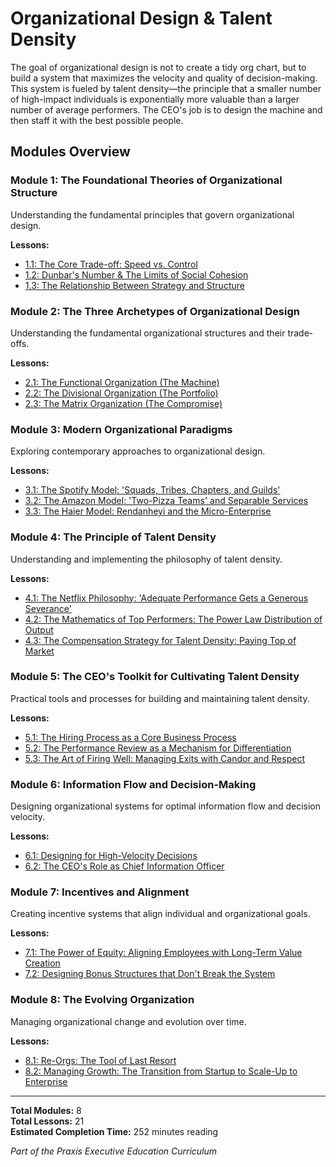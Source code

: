 # Organizational Design & Talent Density

The goal of organizational design is not to create a tidy org chart, but to build a system that maximizes the velocity and quality of decision-making. This system is fueled by talent density—the principle that a smaller number of high-impact individuals is exponentially more valuable than a larger number of average performers. The CEO's job is to design the machine and then staff it with the best possible people.

## Modules Overview


### Module 1: The Foundational Theories of Organizational Structure

Understanding the fundamental principles that govern organizational design.

**Lessons:**
- [1.1: The Core Trade-off: Speed vs. Control](./foundational-theories-structure/speed-vs-control.md)
- [1.2: Dunbar's Number & The Limits of Social Cohesion](./foundational-theories-structure/dunbars-number.md)
- [1.3: The Relationship Between Strategy and Structure](./foundational-theories-structure/strategy-structure-relationship.md)


### Module 2: The Three Archetypes of Organizational Design

Understanding the fundamental organizational structures and their trade-offs.

**Lessons:**
- [2.1: The Functional Organization (The Machine)](./three-archetypes-design/functional-organization.md)
- [2.2: The Divisional Organization (The Portfolio)](./three-archetypes-design/divisional-organization.md)
- [2.3: The Matrix Organization (The Compromise)](./three-archetypes-design/matrix-organization.md)


### Module 3: Modern Organizational Paradigms

Exploring contemporary approaches to organizational design.

**Lessons:**
- [3.1: The Spotify Model: 'Squads, Tribes, Chapters, and Guilds'](./modern-organizational-paradigms/spotify-model.md)
- [3.2: The Amazon Model: 'Two-Pizza Teams' and Separable Services](./modern-organizational-paradigms/amazon-model.md)
- [3.3: The Haier Model: Rendanheyi and the Micro-Enterprise](./modern-organizational-paradigms/haier-model.md)


### Module 4: The Principle of Talent Density

Understanding and implementing the philosophy of talent density.

**Lessons:**
- [4.1: The Netflix Philosophy: 'Adequate Performance Gets a Generous Severance'](./principle-talent-density/netflix-philosophy.md)
- [4.2: The Mathematics of Top Performers: The Power Law Distribution of Output](./principle-talent-density/mathematics-top-performers.md)
- [4.3: The Compensation Strategy for Talent Density: Paying Top of Market](./principle-talent-density/compensation-strategy.md)


### Module 5: The CEO's Toolkit for Cultivating Talent Density

Practical tools and processes for building and maintaining talent density.

**Lessons:**
- [5.1: The Hiring Process as a Core Business Process](./ceo-toolkit-talent-density/hiring-process-core-business.md)
- [5.2: The Performance Review as a Mechanism for Differentiation](./ceo-toolkit-talent-density/performance-review-differentiation.md)
- [5.3: The Art of Firing Well: Managing Exits with Candor and Respect](./ceo-toolkit-talent-density/art-firing-well.md)


### Module 6: Information Flow and Decision-Making

Designing organizational systems for optimal information flow and decision velocity.

**Lessons:**
- [6.1: Designing for High-Velocity Decisions](./information-flow-decision-making/high-velocity-decisions.md)
- [6.2: The CEO's Role as Chief Information Officer](./information-flow-decision-making/ceo-chief-information-officer.md)


### Module 7: Incentives and Alignment

Creating incentive systems that align individual and organizational goals.

**Lessons:**
- [7.1: The Power of Equity: Aligning Employees with Long-Term Value Creation](./incentives-alignment/power-equity.md)
- [7.2: Designing Bonus Structures that Don't Break the System](./incentives-alignment/designing-bonus-structures.md)


### Module 8: The Evolving Organization

Managing organizational change and evolution over time.

**Lessons:**
- [8.1: Re-Orgs: The Tool of Last Resort](./evolving-organization/re-orgs-tool-last-resort.md)
- [8.2: Managing Growth: The Transition from Startup to Scale-Up to Enterprise](./evolving-organization/managing-growth-transitions.md)


---

**Total Modules:** 8  
**Total Lessons:** 21  
**Estimated Completion Time:** 252 minutes reading

*Part of the Praxis Executive Education Curriculum*
